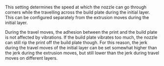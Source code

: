 This setting determines the speed at which the nozzle can go through corners while the travelling across the build plate during the initial layer. This can be configured separately from the extrusion moves during the initial layer.

During the travel moves, the adhesion between the print and the build plate is not affected by vibrations. If the build plate vibrates too much, the nozzle can still rip the print off the build plate though. For this reason, the jerk during the travel moves of the initial layer can be set somewhat higher than the jerk during the extrusion moves, but still lower than the jerk during travel moves on different layers.